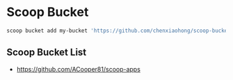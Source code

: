 # Scoop Bucket

```powershell
scoop bucket add my-bucket 'https://github.com/chenxiaohong/scoop-bucket.git'
```

## Scoop Bucket List

* https://github.com/ACooper81/scoop-apps